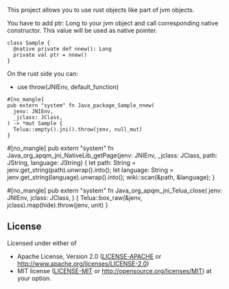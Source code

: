 This project allows you to use rust objects like part of jvm objects.

You have to add ptr: Long to your jvm object and call corresponding native constructor. This value will be used as native pointer.

```
class Sample {
  @native private def nnew(): Long
  private val ptr = nnew()
}
```

On the rust side you can:

- use throw(JNIEnv, default_function)

```
#[no_mangle]
pub extern "system" fn Java_package_Sample_nnew(
  jenv: JNIEnv,
  _jclass: JClass,
) -> *mut Sample {
  Telua::empty().jni().throw(jenv, null_mut)
}
```

#[no_mangle]
pub extern "system" fn Java_org_apqm_jni_NativeLib_getPage(jenv: JNIEnv, _jclass: JClass, path: JString, language: JString) {
  let path: String = jenv.get_string(path).unwrap().into();
  let language: String = jenv.get_string(language).unwrap().into();
  wiki::scan(&path, &language);
}

#[no_mangle]
pub extern "system" fn Java_org_apqm_jni_Telua_close(
  jenv: JNIEnv,
  jclass: JClass,
) {
  Telua::box_raw(&jenv, jclass).map(hide).throw(jenv, unit)
}

## License

Licensed under either of

 * Apache License, Version 2.0 ([LICENSE-APACHE](LICENSE-APACHE) or http://www.apache.org/licenses/LICENSE-2.0)
 * MIT license ([LICENSE-MIT](LICENSE-MIT) or http://opensource.org/licenses/MIT)
at your option.


